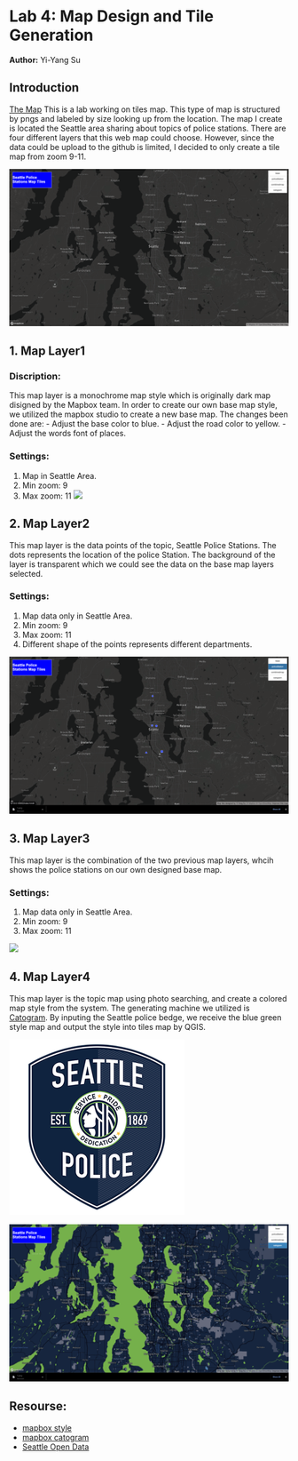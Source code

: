 # Lab 4: Map Design and Tile Generation

**Author:** Yi-Yang Su



## Introduction
[The Map](https://ivansu1999.github.io/Sea_Police_Station_tiles/index.html)
This is a lab working on tiles map. This type of map is structured by pngs and labeled by size looking up from the location. The map I create is located the Seattle area sharing about topics of police stations. There are four different layers that this web map could choose. However, since the data could be upload to the github is limited, I decided to only create a tile map from zoom 9-11.

![](img/map0.png)

## 1. Map Layer1
### Discription:
This map layer is a monochrome map style which is originally dark map disigned by the Mapbox team. In order to create our own base map style, we utilized the mapbox studio to create a new base map. The changes been done are:
    - Adjust the base color to blue.
    - Adjust the road color to yellow.
    - Adjust the words font of places.

### Settings:
1. Map in Seattle Area.
2. Min zoom: 9
3. Max zoom: 11
![](img/map1.png)

## 2. Map Layer2
This map layer is the data points of the topic, Seattle Police Stations. The dots represents the location of the police Station. The background of the layer is transparent which we could see the data on the base map layers selected.

### Settings:
1. Map data only in Seattle Area.
2. Min zoom: 9
3. Max zoom: 11
4. Different shape of the points represents different departments.

![](img/map2.png)

## 3. Map Layer3
This map layer is the combination of the two previous map layers, whcih shows the police stations on our own designed base map.

### Settings:
1. Map data only in Seattle Area.
2. Min zoom: 9
3. Max zoom: 11

![](img/map3.png)

## 4. Map Layer4
This map layer is the topic map using photo searching, and create a colored map style from the system. The generating machine we utilized is [Catogram](https://apps.mapbox.com/cartogram/#11.82/40.71858/-73.97763). By inputing the Seattle police bedge, we receive the blue green style map and output the style into tiles map by QGIS.

![](img/bedge.png)

![](img/map4.png)

## Resourse:
- [mapbox style](https://studio.mapbox.com/)
- [mapbox catogram](https://apps.mapbox.com/cartogram/#11.82/40.71858/-73.97763)
- [Seattle Open Data](https://data.seattle.gov/)
